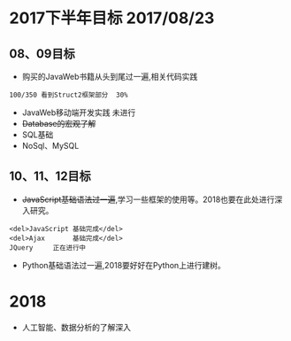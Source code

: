 # 2017下半年目标 2017/08/23

## 08、09目标
* 购买的JavaWeb书籍从头到尾过一遍,相关代码实践
```
100/350 看到Struct2框架部分  30%
```
* JavaWeb移动端开发实践 未进行
* <del>Database的宏观了解</del>
* SQL基础
* NoSql、MySQL

## 10、11、12目标
* <del>JavaScript基础语法过一遍</del>,学习一些框架的使用等。2018也要在此处进行深入研究。
```
<del>JavaScript 基础完成</del>
<del>Ajax       基础完成</del>
JQuery     正在进行中
```
* Python基础语法过一遍,2018要好好在Python上进行建树。

# 2018
* 人工智能、数据分析的了解深入
